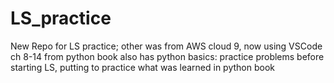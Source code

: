 # LS_practice
New Repo for LS practice; other was from AWS cloud 9, now using VSCode
ch 8-14 from python book
also has python basics: practice problems before starting LS, putting to practice what was learned in python book
